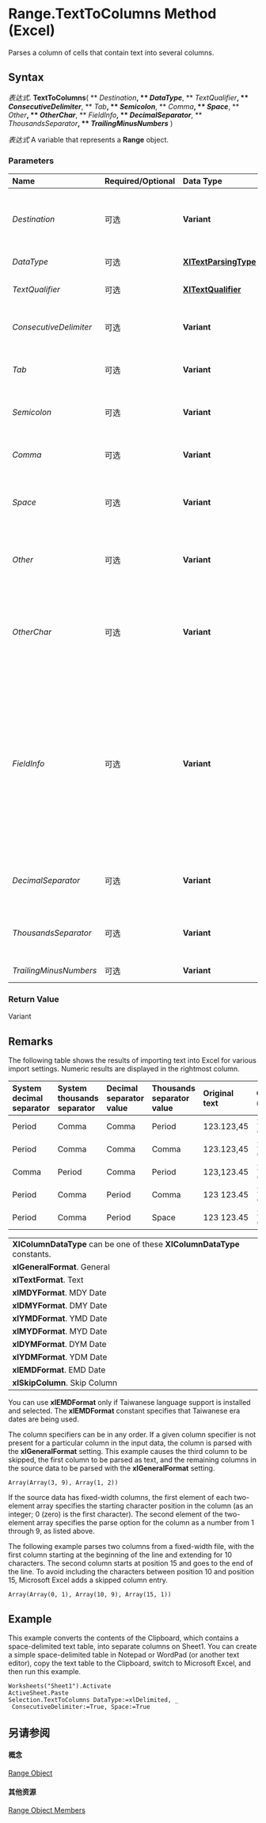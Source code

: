 
# Range.TextToColumns Method (Excel)

Parses a column of cells that contain text into several columns.


## Syntax

 _表达式_. **TextToColumns**( ** _Destination_**, ** _DataType_**, ** _TextQualifier_**, ** _ConsecutiveDelimiter_**, ** _Tab_**, ** _Semicolon_**, ** _Comma_**, ** _Space_**, ** _Other_**, ** _OtherChar_**, ** _FieldInfo_**, ** _DecimalSeparator_**, ** _ThousandsSeparator_**, ** _TrailingMinusNumbers_** )

 _表达式_ A variable that represents a **Range** object.


### Parameters



|**Name**|**Required/Optional**|**Data Type**|**Description**|
|:-----|:-----|:-----|:-----|
| _Destination_|可选|**Variant**|A  **Range** object that specifies where Microsoft Excel will place the results. If the range is larger than a single cell, the top left cell is used.|
| _DataType_|可选|**[XlTextParsingType](71d76a41-c0b0-0b0f-27b5-7cac0d4c4ac4.md)**|The format of the text to be split into columns.|
| _TextQualifier_|可选|**[XlTextQualifier](ba209892-9dea-84db-eafd-629c7ab0b20f.md)**|Specifies whether to use single, double or no quotes as the text qualifier.|
| _ConsecutiveDelimiter_|可选|**Variant**|**True** to have Microsoft Excel consider consecutive delimiters as one delimiter. The default value is **False**.|
| _Tab_|可选|**Variant**|**True** to have _DataType_ be **xlDelimited** and to have the tab character be a delimiter. The default value is **False**.|
| _Semicolon_|可选|**Variant**|**True** to have _DataType_ be **xlDelimited** and to have the semicolon be a delimiter. The default value is **False**.|
| _Comma_|可选|**Variant**|**True** to have _DataType_ be **xlDelimited** and to have the comma be a delimiter. The default value is **False**.|
| _Space_|可选|**Variant**|**True** to have _DataType_ be **xlDelimited** and to have the space character be a delimiter. The default value is **False**.|
| _Other_|可选|**Variant**|**True** to have _DataType_ be **xlDelimited** and to have the character specified by the _OtherChar_ argument be a delimiter. The default value is **False**.|
| _OtherChar_|可选|**Variant**|(required if  _Other_ is **True** ). The delimiter character when _Other_ is **True**. If more than one character is specified, only the first character of the string is used; the remaining characters are ignored.|
| _FieldInfo_|可选|**Variant**|An array containing parse information for the individual columns of data. The interpretation depends on the value of  _DataType_. When the data is delimited, this argument is an array of two-element arrays, with each two-element array specifying the conversion options for a particular column. The first element is the column number (1-based), and the second element is one of the [xlColumnDataType](034f6011-c860-0887-9661-857821f630e4.md)constants specifying how the column is parsed.|
| _DecimalSeparator_|可选|**Variant**|The decimal separator that Microsoft Excel uses when recognizing numbers. The default setting is the system setting.|
| _ThousandsSeparator_|可选|**Variant**|The thousands separator that Excel uses when recognizing numbers. The default setting is the system setting.|
| _TrailingMinusNumbers_|可选|**Variant**|Numbers that begin with a minus character.|

### Return Value

Variant


## Remarks

The following table shows the results of importing text into Excel for various import settings. Numeric results are displayed in the rightmost column.



|**System decimal separator**|**System thousands separator**|**Decimal separator value**|**Thousands separator value**|**Original text**|**Cell value (data type)**|
|:-----|:-----|:-----|:-----|:-----|:-----|
|Period|Comma|Comma|Period|123.123,45|123,123.45 (numeric)|
|Period|Comma|Comma|Comma|123.123,45|123.123,45 (text)|
|Comma|Period|Comma|Period|123,123.45|123,123.45 (numeric)|
|Period|Comma|Period|Comma|123 123.45|123 123.45 (text)|
|Period|Comma|Period|Space|123 123.45|123,123.45 (numeric)|

||
|:-----|
|**XlColumnDataType** can be one of these **XlColumnDataType** constants.|
|**xlGeneralFormat**. General|
|**xlTextFormat**. Text|
|**xlMDYFormat**. MDY Date|
|**xlDMYFormat**. DMY Date|
|**xlYMDFormat**. YMD Date|
|**xlMYDFormat**. MYD Date|
|**xlDYMFormat**. DYM Date|
|**xlYDMFormat**. YDM Date|
|**xlEMDFormat**. EMD Date|
|**xlSkipColumn**. Skip Column|
You can use  **xlEMDFormat** only if Taiwanese language support is installed and selected. The **xlEMDFormat** constant specifies that Taiwanese era dates are being used.

The column specifiers can be in any order. If a given column specifier is not present for a particular column in the input data, the column is parsed with the  **xlGeneralFormat** setting. This example causes the third column to be skipped, the first column to be parsed as text, and the remaining columns in the source data to be parsed with the **xlGeneralFormat** setting.

 `Array(Array(3, 9), Array(1, 2))`

If the source data has fixed-width columns, the first element of each two-element array specifies the starting character position in the column (as an integer; 0 (zero) is the first character). The second element of the two-element array specifies the parse option for the column as a number from 1 through 9, as listed above.

The following example parses two columns from a fixed-width file, with the first column starting at the beginning of the line and extending for 10 characters. The second column starts at position 15 and goes to the end of the line. To avoid including the characters between position 10 and position 15, Microsoft Excel adds a skipped column entry.

 `Array(Array(0, 1), Array(10, 9), Array(15, 1))`


## Example

This example converts the contents of the Clipboard, which contains a space-delimited text table, into separate columns on Sheet1. You can create a simple space-delimited table in Notepad or WordPad (or another text editor), copy the text table to the Clipboard, switch to Microsoft Excel, and then run this example.


```
Worksheets("Sheet1").Activate 
ActiveSheet.Paste 
Selection.TextToColumns DataType:=xlDelimited, _ 
 ConsecutiveDelimiter:=True, Space:=True
```


## 另请参阅


#### 概念


[Range Object](b8207778-0dcc-4570-1234-f130532cc8cd.md)
#### 其他资源


[Range Object Members](http://msdn.microsoft.com/library/4336bf81-1e63-7e44-1792-baf366a027a7%28Office.15%29.aspx)